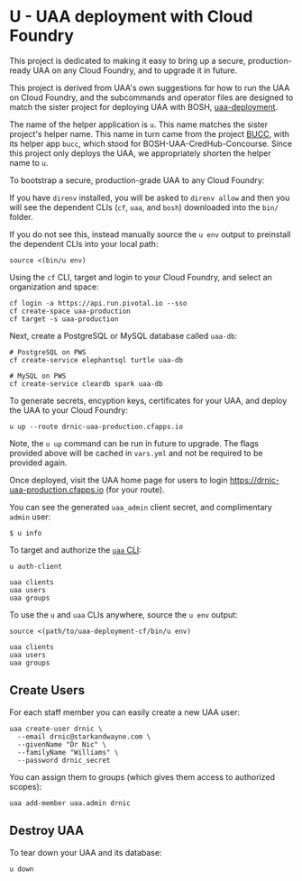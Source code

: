 # U - UAA deployment with Cloud Foundry

This project is dedicated to making it easy to bring up a secure, production-ready UAA on any Cloud Foundry, and to upgrade it in future.

This project is derived from UAA's own suggestions for how to run the UAA on Cloud Foundry, and the subcommands and operator files are designed to match the sister project for deploying UAA with BOSH, [uaa-deployment](https://github.com/starkandwayne/uaa-deployment).

The name of the helper application is `u`. This name matches the sister project's helper name. This name in turn came from the project [BUCC](https://github.com/starkandwayne/bucc), with its helper app `bucc`, which stood for BOSH-UAA-CredHub-Concourse. Since this project only deploys the UAA, we appropriately shorten the helper name to `u`.

To bootstrap a secure, production-grade UAA to any Cloud Foundry:

If you have `direnv` installed, you will be asked to `direnv allow` and then you will see the dependent CLIs (`cf`, `uaa`, and `bosh`) downloaded into the `bin/` folder.

If you do not see this, instead manually source the `u env` output to preinstall the dependent CLIs into your local path:

```plain
source <(bin/u env)
```

Using the `cf` CLI, target and login to your Cloud Foundry, and select an organization and space:

```plain
cf login -a https://api.run.pivotal.io --sso
cf create-space uaa-production
cf target -s uaa-production
```

Next, create a PostgreSQL or MySQL database called `uaa-db`:

```plain
# PostgreSQL on PWS
cf create-service elephantsql turtle uaa-db

# MySQL on PWS
cf create-service cleardb spark uaa-db
```

To generate secrets, encyption keys, certificates for your UAA, and deploy the UAA to your Cloud Foundry:

```plain
u up --route drnic-uaa-production.cfapps.io
```

Note, the `u up` command can be run in future to upgrade. The flags provided above will be cached in `vars.yml` and not be required to be provided again.

Once deployed, visit the UAA home page for users to login https://drnic-uaa-production.cfapps.io (for your route).

You can see the generated `uaa_admin` client secret, and complimentary `admin` user:

```plain
$ u info
```

To target and authorize the [`uaa` CLI](https://github.com/cloudfoundry-incubator/uaa-cli):

```plain
u auth-client

uaa clients
uaa users
uaa groups
```

To use the `u` and `uaa` CLIs anywhere, source the `u env` output:

```plain
source <(path/to/uaa-deployment-cf/bin/u env)

uaa clients
uaa users
uaa groups
```

## Create Users

For each staff member you can easily create a new UAA user:

```plain
uaa create-user drnic \
  --email drnic@starkandwayne.com \
  --givenName "Dr Nic" \
  --familyName "Williams" \
  --password drnic_secret
```

You can assign them to groups (which gives them access to authorized scopes):

```plain
uaa add-member uaa.admin drnic
```

## Destroy UAA

To tear down your UAA and its database:

```plain
u down
```
